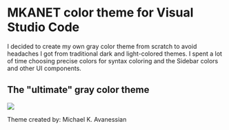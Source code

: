 # MKANET color theme for Visual Studio Code

I decided to create my own gray color theme from scratch to avoid headaches I got from traditional dark and light-colored themes.  I spent a lot of time choosing precise colors for syntax coloring and the Sidebar colors and other UI components.

## The "ultimate" gray color theme

![](https://github.com/mkanet/screenshot/blob/master/screenshot1.png./screenshots/screenshot1.png)

Theme created by: Michael K. Avanessian
